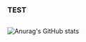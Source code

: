 ### TEST
<img align='right' alt='' src=''></img>
---
![Anurag's GitHub stats](https://github-readme-stats.vercel.app/api?username=AlexandreHamm&theme=ocean_dark_icons=true&hide=stars,prs,issues,contribs&hide_title=true)
